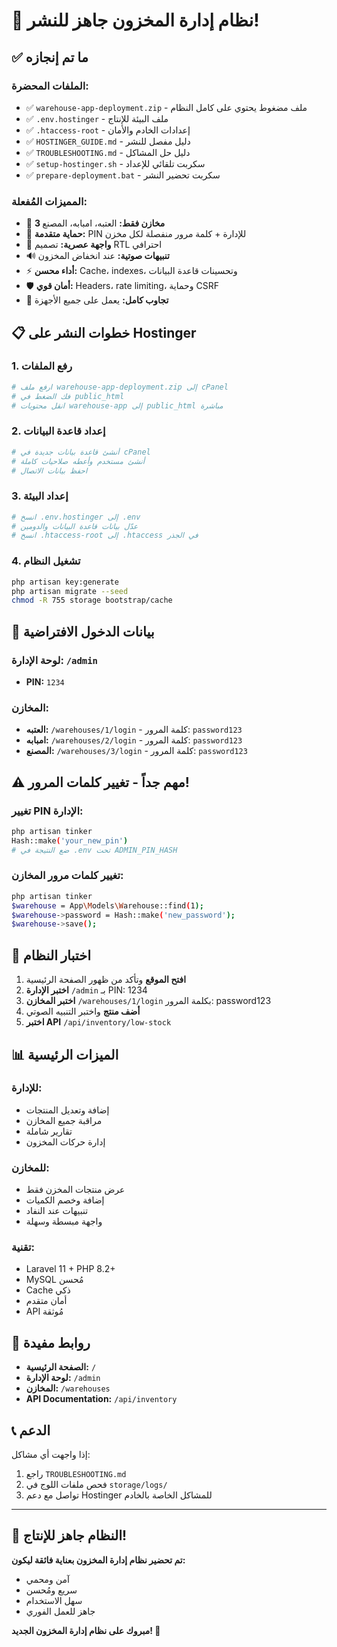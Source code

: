 # 🎉 نظام إدارة المخزون جاهز للنشر!

## ✅ ما تم إنجازه

### الملفات المحضرة:
- ✅ `warehouse-app-deployment.zip` - ملف مضغوط يحتوي على كامل النظام
- ✅ `.env.hostinger` - ملف البيئة للإنتاج
- ✅ `.htaccess-root` - إعدادات الخادم والأمان
- ✅ `HOSTINGER_GUIDE.md` - دليل مفصل للنشر
- ✅ `TROUBLESHOOTING.md` - دليل حل المشاكل
- ✅ `setup-hostinger.sh` - سكربت تلقائي للإعداد
- ✅ `prepare-deployment.bat` - سكربت تحضير النشر

### المميزات المُفعلة:
- 🏢 **3 مخازن فقط:** العتبه، امبابه، المصنع
- 🔐 **حماية متقدمة:** PIN للإدارة + كلمة مرور منفصلة لكل مخزن
- 🎨 **واجهة عصرية:** تصميم RTL احترافي
- 🔊 **تنبيهات صوتية:** عند انخفاض المخزون
- ⚡ **أداء محسن:** Cache، indexes، وتحسينات قاعدة البيانات
- 🛡️ **أمان قوي:** Headers، rate limiting، وحماية CSRF
- 📱 **تجاوب كامل:** يعمل على جميع الأجهزة

## 📋 خطوات النشر على Hostinger

### 1. رفع الملفات
```bash
# ارفع ملف warehouse-app-deployment.zip إلى cPanel
# فك الضغط في public_html
# انقل محتويات warehouse-app إلى public_html مباشرة
```

### 2. إعداد قاعدة البيانات
```bash
# أنشئ قاعدة بيانات جديدة في cPanel
# أنشئ مستخدم وأعطه صلاحيات كاملة
# احفظ بيانات الاتصال
```

### 3. إعداد البيئة
```bash
# انسخ .env.hostinger إلى .env
# عدّل بيانات قاعدة البيانات والدومين
# انسخ .htaccess-root إلى .htaccess في الجذر
```

### 4. تشغيل النظام
```bash
php artisan key:generate
php artisan migrate --seed
chmod -R 755 storage bootstrap/cache
```

## 🔑 بيانات الدخول الافتراضية

### لوحة الإدارة: `/admin`
- **PIN:** `1234`

### المخازن:
- **العتبه:** `/warehouses/1/login` - كلمة المرور: `password123`
- **امبابه:** `/warehouses/2/login` - كلمة المرور: `password123`  
- **المصنع:** `/warehouses/3/login` - كلمة المرور: `password123`

## ⚠️ مهم جداً - تغيير كلمات المرور!

### تغيير PIN الإدارة:
```bash
php artisan tinker
Hash::make('your_new_pin')
# ضع النتيجة في .env تحت ADMIN_PIN_HASH
```

### تغيير كلمات مرور المخازن:
```bash
php artisan tinker
$warehouse = App\Models\Warehouse::find(1);
$warehouse->password = Hash::make('new_password');
$warehouse->save();
```

## 🧪 اختبار النظام

1. **افتح الموقع** وتأكد من ظهور الصفحة الرئيسية
2. **اختبر الإدارة** `/admin` بـ PIN: 1234
3. **اختبر المخازن** `/warehouses/1/login` بكلمة المرور: password123
4. **أضف منتج** واختبر التنبيه الصوتي
5. **اختبر API** `/api/inventory/low-stock`

## 📊 الميزات الرئيسية

### للإدارة:
- إضافة وتعديل المنتجات
- مراقبة جميع المخازن
- تقارير شاملة
- إدارة حركات المخزون

### للمخازن:
- عرض منتجات المخزن فقط
- إضافة وخصم الكميات
- تنبيهات عند النفاد
- واجهة مبسطة وسهلة

### تقنية:
- Laravel 11 + PHP 8.2+
- MySQL مُحسن
- Cache ذكي
- أمان متقدم
- API مُوثقة

## 🔗 روابط مفيدة

- **الصفحة الرئيسية:** `/`
- **لوحة الإدارة:** `/admin`
- **المخازن:** `/warehouses`
- **API Documentation:** `/api/inventory`

## 📞 الدعم

إذا واجهت أي مشاكل:
1. راجع `TROUBLESHOOTING.md`
2. فحص ملفات اللوج في `storage/logs/`
3. تواصل مع دعم Hostinger للمشاكل الخاصة بالخادم

---

## 🚀 النظام جاهز للإنتاج!

**تم تحضير نظام إدارة المخزون بعناية فائقة ليكون:**
- آمن ومحمي
- سريع ومُحسن
- سهل الاستخدام
- جاهز للعمل الفوري

**مبروك على نظام إدارة المخزون الجديد! 🎉**
